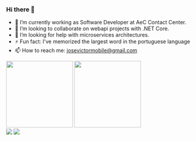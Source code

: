 ### Hi there 👋

- 🔭 I’m currently working as Software Developer at AeC Contact Center.
- 👯 I’m looking to collaborate on webapi projects with .NET Core.
- 🤔 I’m looking for help with microservices architectures.
- ⚡ Fun fact: I've memorized the largest word in the portuguese language
- 📫 How to reach me: josevictormobile@gmail.com 

<div>
  <img height="180em" src="https://github-readme-stats.vercel.app/api?username=josevictormobile&show_icons=true&theme=dracula&include_all_commits=true&count_private=true"/>
  <img height="180em" src="https://github-readme-stats.vercel.app/api/top-langs/?username=josevictormobile&layout=compact&langs_count=7&theme=dracula"/>
</div>

<div><a href="https://www.youtube.com/watch?v=GqOkRvNbHeU&list=PLGOSSmMHckW1SmNbtpS0eyVwWgL-i_Fu8&index=1" target="_blank"><img src="https://img.shields.io/badge/YouTube-FF0000?style=for-the-badge&logo=youtube&logoColor=white" /></a> <a href="https://www.linkedin.com/in/jos%C3%A9-victor-martins-figueiredo-21a70217b/" target="_blank"><img src="https://img.shields.io/badge/-LinkedIn-%230077B5?style=for-the-badge&logo=linkedin&logoColor=white" target="_blank"></a> 
</div>


